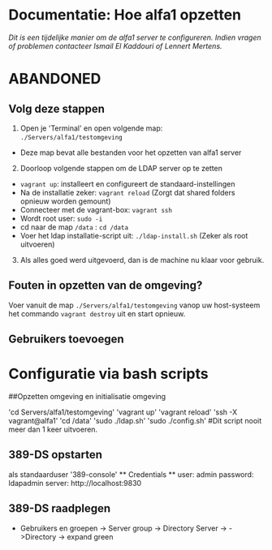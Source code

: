 # Documentatie: Hoe alfa1 opzetten

_Dit is een tijdelijke manier om de alfa1 server te configureren.
Indien vragen of problemen contacteer Ismail El Kaddouri of Lennert Mertens._


# ABANDONED
## Volg deze stappen
1. Open je 'Terminal' en open volgende map: `./Servers/alfa1/testomgeving`
- Deze map bevat alle bestanden voor het opzetten van alfa1 server
2. Doorloop volgende stappen om de LDAP server op te zetten
- `vagrant up`: installeert en configureert de standaard-instellingen
- Na de installatie zeker: `vagrant reload` (Zorgt dat shared folders opnieuw worden gemount)
- Connecteer met de vagrant-box: `vagrant ssh`
- Wordt root user: `sudo -i`
- cd naar de map `/data` : `cd /data`
- Voer het ldap installatie-script uit: `./ldap-install.sh` (Zeker als root uitvoeren)

3. Als alles goed werd uitgevoerd, dan is de machine nu klaar voor gebruik.

## Fouten in opzetten van de omgeving?
Voer vanuit de map `./Servers/alfa1/testomgeving` vanop uw host-systeem het commando `vagrant destroy` uit en start opnieuw.

## Gebruikers toevoegen


# Configuratie via bash scripts

##Opzetten omgeving en initialisatie omgeving

'cd Servers/alfa1/testomgeving'
'vagrant up'
'vagrant reload'
'ssh -X vagrant@alfa1'
'cd /data'
'sudo ./ldap.sh'
'sudo ./config.sh' #Dit script nooit meer dan 1 keer uitvoeren.

## 389-DS opstarten
als standaarduser
'389-console'
** Credentials **
user: admin
password: ldapadmin
server: http://localhost:9830

## 389-DS raadplegen
- Gebruikers en groepen
  -> Server group -> Directory Server -> ->Directory -> expand green
